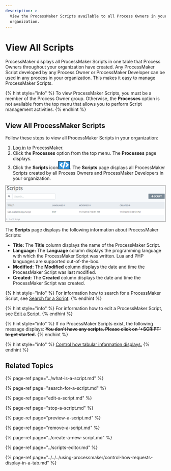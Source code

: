```yaml
---
description: >-
  View the ProcessMaker Scripts available to all Process Owners in your
  organization.
---
```


# View All Scripts

ProcessMaker displays all ProcessMaker Scripts in one table that Process Owners throughout your organization have created. Any ProcessMaker Script developed by any Process Owner or ProcessMaker Developer can be used in any process in your organization. This makes it easy to manage ProcessMaker Scripts.

{% hint style="info" %}
To view ProcessMaker Scripts, you must be a member of the Process Owner group. Otherwise, the **Processes** option is not available from the top menu that allows you to perform Script management activities.
{% endhint %}

## View All ProcessMaker Scripts

Follow these steps to view all ProcessMaker Scripts in your organization:

1. [Log in](../../../using-processmaker/log-in.md#log-in) to ProcessMaker.
2. Click the **Processes** option from the top menu. The **Processes** page displays.
3. Click the **Scripts** icon![](../../../.gitbook/assets/scripts-icon-processes.png). The **Scripts** page displays all ProcessMaker Scripts created by all Process Owners and ProcessMaker Developers in your organization.

![Scripts page](../../../.gitbook/assets/scripts-page-processes.png)

The **Scripts** page displays the following information about ProcessMaker Scripts:

* **Title:** The **Title** column displays the name of the ProcessMaker Script.
* **Language:** The **Language** column displays the programming language with which the ProcessMaker Script was written. Lua and PHP languages are supported out-of-the-box.
* **Modified:** The **Modified** column displays the date and time the ProcessMaker Script was last modified.
* **Created:** The **Created** column displays the date and time the ProcessMaker Script was created.

{% hint style="info" %}
For information how to search for a ProcessMaker Script, see [Search for a Script](search-for-a-script.md).
{% endhint %}

{% hint style="info" %}
For information how to edit a ProcessMaker Script, see [Edit a Script](edit-a-script.md).
{% endhint %}

{% hint style="info" %}
If no ProcessMaker Scripts exist, the following message displays: ~~**You don't have any scripts. Please click on '+SCRIPT' to get started**~~**.**
{% endhint %}

{% hint style="info" %}
[Control how tabular information displays.](../../../using-processmaker/control-how-requests-display-in-a-tab.md)
{% endhint %}

## Related Topics

{% page-ref page="../what-is-a-script.md" %}

{% page-ref page="search-for-a-script.md" %}

{% page-ref page="edit-a-script.md" %}

{% page-ref page="stop-a-script.md" %}

{% page-ref page="preview-a-script.md" %}

{% page-ref page="remove-a-script.md" %}

{% page-ref page="../create-a-new-script.md" %}

{% page-ref page="../scripts-editor.md" %}

{% page-ref page="../../../using-processmaker/control-how-requests-display-in-a-tab.md" %}

